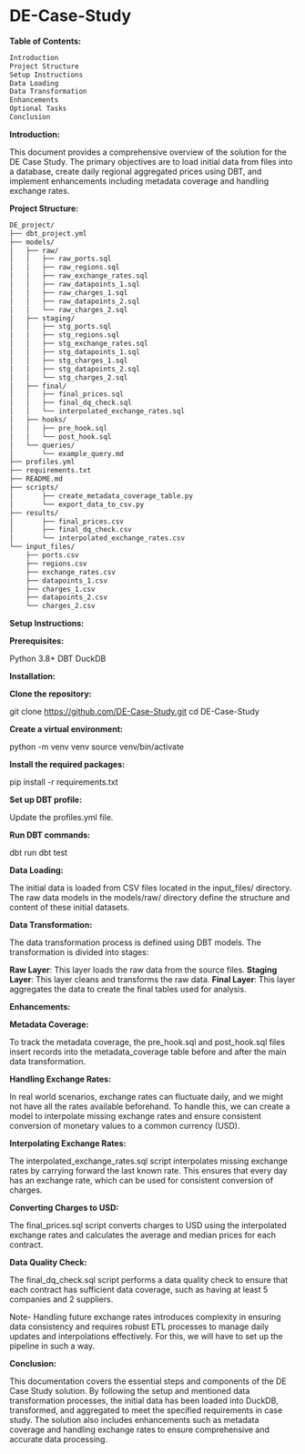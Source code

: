 # DE-Case-Study


**Table of Contents:**

```bash
Introduction
Project Structure
Setup Instructions
Data Loading
Data Transformation
Enhancements
Optional Tasks
Conclusion
```


**Introduction:**

This document provides a comprehensive overview of the solution for the DE Case Study. The primary objectives are to load initial data from files into a database, create daily regional aggregated prices using DBT, and implement enhancements including metadata coverage and handling exchange rates.



**Project Structure:**

```bash
DE_project/
├── dbt_project.yml
├── models/
│   ├── raw/
│   │   ├── raw_ports.sql
│   │   ├── raw_regions.sql
│   │   ├── raw_exchange_rates.sql
│   │   ├── raw_datapoints_1.sql
│   │   ├── raw_charges_1.sql
│   │   ├── raw_datapoints_2.sql
│   │   └── raw_charges_2.sql
│   ├── staging/
│   │   ├── stg_ports.sql
│   │   ├── stg_regions.sql
│   │   ├── stg_exchange_rates.sql
│   │   ├── stg_datapoints_1.sql
│   │   ├── stg_charges_1.sql
│   │   ├── stg_datapoints_2.sql
│   │   └── stg_charges_2.sql
│   ├── final/
│   │   ├── final_prices.sql
│   │   ├── final_dq_check.sql
│   │   └── interpolated_exchange_rates.sql
│   ├── hooks/
│   │   ├── pre_hook.sql
│   │   └── post_hook.sql
│   └── queries/
│       └── example_query.md
├── profiles.yml
├── requirements.txt
├── README.md
├── scripts/
│       ├── create_metadata_coverage_table.py
│       └── export_data_to_csv.py
├── results/
│       ├── final_prices.csv
│       ├── final_dq_check.csv
│       └── interpolated_exchange_rates.csv
└── input_files/
    ├── ports.csv
    ├── regions.csv
    ├── exchange_rates.csv
    ├── datapoints_1.csv
    ├── charges_1.csv
    ├── datapoints_2.csv
    └── charges_2.csv
```


**Setup Instructions:**




**Prerequisites:**

Python 3.8+
DBT
DuckDB




**Installation:**




**Clone the repository:**

git clone https://github.com/DE-Case-Study.git
cd DE-Case-Study


**Create a virtual environment:**

python -m venv venv
source venv/bin/activate


**Install the required packages:**

pip install -r requirements.txt


**Set up DBT profile:**

Update the profiles.yml file.


**Run DBT commands:**

dbt run
dbt test




**Data Loading:**

The initial data is loaded from CSV files located in the input_files/ directory. The raw data models in the models/raw/ directory define the structure and content of these initial datasets.




**Data Transformation:**

The data transformation process is defined using DBT models. 
The transformation is divided into stages:

**Raw Layer**: This layer loads the raw data from the source files.
**Staging Layer**: This layer cleans and transforms the raw data.
**Final Layer**: This layer aggregates the data to create the final tables used for analysis.




**Enhancements:**


**Metadata Coverage:**

To track the metadata coverage, the pre_hook.sql and post_hook.sql files insert records into the metadata_coverage table before and after the main data transformation.



**Handling Exchange Rates:**

In real world scenarios, exchange rates can fluctuate daily, and we might not have all the rates available beforehand. To handle this, we can create a model to interpolate missing exchange rates and ensure consistent conversion of monetary values to a common currency (USD).



**Interpolating Exchange Rates:**

The interpolated_exchange_rates.sql script interpolates missing exchange rates by carrying forward the last known rate. This ensures that every day has an exchange rate, which can be used for consistent conversion of charges.



**Converting Charges to USD:**

The final_prices.sql script converts charges to USD using the interpolated exchange rates and calculates the average and median prices for each contract.



**Data Quality Check:**

The final_dq_check.sql script performs a data quality check to ensure that each contract has sufficient data coverage, such as having at least 5 companies and 2 suppliers.

Note- Handling future exchange rates introduces complexity in ensuring data consistency and requires robust ETL processes to manage daily updates and interpolations effectively. For this, we will have to set up the pipeline in such a way.




**Conclusion:**

This documentation covers the essential steps and components of the DE Case Study solution. By following the setup and mentioned data transformation processes, the initial data has been loaded into DuckDB, transformed, and aggregated to meet the specified requirements in case study. The solution also includes enhancements such as metadata coverage and handling exchange rates to ensure comprehensive and accurate data processing.